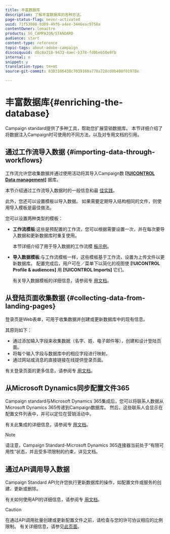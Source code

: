 ```yaml
---
title: 丰富数据库
description: 了解丰富数据库的各种方法。
page-status-flag: never-activated
uuid: 71f53808-0309-49f6-a4ee-3446eac9758a
contentOwner: lemaitre
products: SG_CAMPAIGN/STANDARD
audience: start
content-type: reference
topic-tags: about-adobe-campaign
discoiquuid: d8c8a318-9433-4aec-b378-fd0beb50e9fb
internal: n
snippet: y
translation-type: tm+mt
source-git-commit: 8303106438c7039160a778a728cd0b408f01978e

---
```



# 丰富数据库{#enriching-the-database}

Campaign standard提供了多种工具，帮助您扩展营销数据库。 本节详细介绍了将数据注入Campaign时可使用的不同方法，以及对专用文档的引用。

## 通过工作流导入数据 {#importing-data-through-workflows}

工作流允许您收集数据并通过使用活动将其导入Campaign数 [**[!UICONTROL Data management]**](../../automating/using/about-data-management-activities.md) 据库。

本节介绍通过工作流导入数据时的一般信息和最 [佳实践](../../automating/using/importing-data.md)。

此外，您还可以设置模板以导入数据。 如果需要定期导入结构相同的文件，则使用导入模板是最佳做法。

您可以设置两种类型的模板：

* **工作流模板**:这些是预配置的工作流，您可以根据需要设置一次，并在每次要导入数据和更新数据库时重复使用。

   本节详细介绍了用于导入数据的工作流模 [板示例](../../automating/using/importing-data.md#example--import-workflow-template)。

* **导入数据模板**:与工作流模板一样，这些模板基于工作流，设置为上传文件以更新数据库。 配置完成后，用户可在／菜单下以简化的视图使 **[!UICONTROL Profile & audiences]** 用 **[!UICONTROL Imports]** 它们。

   有关导入数据模板的详细信息，请参阅专 [用文档](../../automating/using/importing-data-with-import-templates.md)。

## 从登陆页面收集数据 {#collecting-data-from-landing-pages}

登录页是Web表单，可用于收集数据并创建或更新数据库中的现有信息。

其原则如下：

* 通过添加输入字段来收集数据（名字、姓、电子邮件等），创建和设计登陆页面。
* 将每个输入字段与数据库中的相应字段进行映射。
* 通过网站或消息的直接链接在线提供登录页面。

有关登录页面的更多信息，请参阅专 [用文档](../../channels/using/getting-started-with-landing-pages.md)。

## 从Microsoft Dynamics同步配置文件365

Campaign standard与Microsoft Dynamics 365集成后，您可以将联系人数据从Microsoft Dynamics 365传递到Campaign数据库。
然后，这些联系人会显示在配置文件列表中，并可以定位在营销活动中。

有关此集成的详细信息，请参阅专 [用文档](https://helpx.adobe.com/campaign/kb/acs-ms-dynamics.html)。

>[!NOTE]
>
>请注意，Campaign Standard-Microsoft Dynamics 365连接器当前处于“有限可用性”状态，并且受多项限制的约束，详见文档。

## 通过API调用导入数据

Campaign Standard API允许您执行更新数据库的操作，如配置文件或服务的创建、更新或删除。

有关如何使用API的详细信息，请参阅专 [用文档](../../api/using/about-campaign-standard-apis.md)。

>[!CAUTION]
>
>在通过API调用批量创建或更新配置文件之前，请检查与您的许可协议相应的比例限制。 有关详细信息，请参见[此页面](https://helpx.adobe.com/legal/product-descriptions/campaign-standard.html#ITInfrastructureResourcesbyActiveProfilesTiers)。
